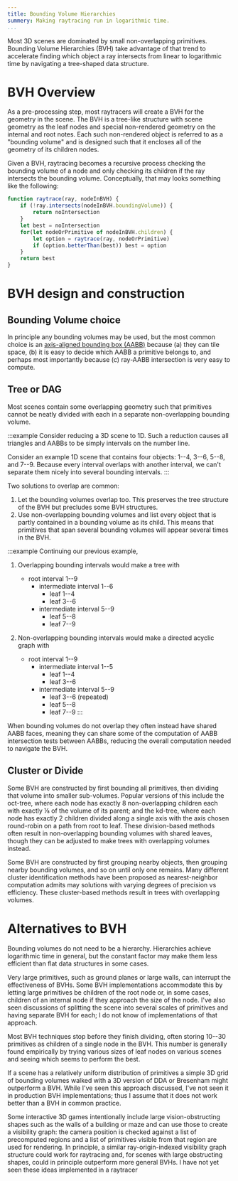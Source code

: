 ```yaml
---
title: Bounding Volume Hierarchies
summery: Making raytracing run in logarithmic time.
...
```


Most 3D scenes are dominated by small non-overlapping primitives.
Bounding Volume Hierarchies (BVH) take advantage of that trend to accelerate finding which object a ray intersects from linear to logarithmic time
by navigating a tree-shaped data structure.

# BVH Overview

As a pre-processing step, most raytracers will create a BVH for the geometry in the scene.
The BVH is a tree-like structure
with scene geometry as the leaf nodes
and special non-rendered geometry on the internal and root notes.
Each such non-rendered object is referred to as a "bounding volume" and is designed such that it encloses all of the geometry of its children nodes.

Given a BVH, raytracing becomes a recursive process checking the bounding volume of a node and only checking its children if the ray intersects the bounding volume.
Conceptually, that may looks something like the following:

```js
function raytrace(ray, nodeInBVH) {
    if (!ray.intersects(nodeInBVH.boundingVolume)) {
        return noIntersection
    }
    let best = noIntersection
    for(let nodeOrPrimitive of nodeInBVH.children) {
        let option = raytrace(ray, nodeOrPrimitive)
        if (option.betterThan(best)) best = option
    }
    return best
}
```

# BVH design and construction

## Bounding Volume choice

In principle any bounding volumes may be used, but the most common choice is an [axis-aligned bounding box (AABB)](rays.html#ray-aabb-intersection) because (a) they can tile space, (b) it is easy to decide which AABB a primitive belongs to, and perhaps most importantly because (c) ray-AABB intersection is very easy to compute.

## Tree or DAG

Most scenes contain some overlapping geometry such that primitives cannot be neatly divided with each in a separate non-overlapping bounding volume.

:::example
Consider reducing a 3D scene to 1D.
Such a reduction causes all triangles and AABBs to be simply intervals on the number line.

Consider an example 1D scene that contains four objects:
1--4, 3--6, 5--8, and 7--9.
Because every interval overlaps with another interval, we can't separate them nicely into several bounding intervals.
:::

Two solutions to overlap are common:

1. Let the bounding volumes overlap too.
    This preserves the tree structure of the BVH but precludes some BVH structures.
2. Use non-overlapping bounding volumes
    and list every object that is partly contained in a bounding volume as its child.
    This means that primitives that span several bounding volumes will appear several times in the BVH.

:::example
Continuing our previous example,

1. Overlapping bounding intervals would make a tree with 
    - root interval 1--9
        - intermediate interval 1--6
            - leaf 1--4
            - leaf 3--6
        - intermediate interval 5--9
            - leaf 5--8
            - leaf 7--9

2. Non-overlapping bounding intervals would make a directed acyclic graph with
    - root interval 1--9
        - intermediate interval 1--5
            - leaf 1--4
            - leaf 3--6
        - intermediate interval 5--9
            - leaf 3--6 (repeated)
            - leaf 5--8
            - leaf 7--9
:::

When bounding volumes do not overlap they often instead have shared AABB faces,
meaning they can share some of the  computation of AABB intersection tests between AABBs, reducing the overall computation needed to navigate the BVH.

## Cluster or Divide

Some BVH are constructed by first bounding all primitives,
then dividing that volume into smaller sub-volumes.
Popular versions of this include the oct-tree, where each node has exactly 8 non-overlapping children each with exactly ⅛ of the volume of its parent;
and the kd-tree, where each node has exactly 2 children divided along a single axis
with the axis chosen round-robin on a path from root to leaf.
These division-based methods often result in non-overlapping bounding volumes with shared leaves, though they can be adjusted to make trees with overlapping volumes instead.

Some BVH are constructed by first grouping nearby objects,
then grouping nearby bounding volumes,
and so on until only one remains.
Many different cluster identification methods have been proposed
as nearest-neighbor computation admits may solutions with varying degrees of precision vs efficiency.
These cluster-based methods result in trees with overlapping volumes.

# Alternatives to BVH

Bounding volumes do not need to be a hierarchy.
Hierarchies achieve logarithmic time in general,
but the constant factor may make them less efficient than flat data structures in some cases.

Very large primitives, such as ground planes or large walls, can interrupt the effectiveness of BVHs.
Some BVH implementations accommodate this by letting large primitives be children of the root node or, in some cases, children of an internal node if they approach the size of the node.
I've also seen discussions of splitting the scene into several scales of primitives and having separate BVH for each; I do not know of implementations of that approach.

Most BVH techniques stop before they finish dividing, often storing 10--30 primitives as children of a single node in the BVH.
This number is generally found empirically by trying various sizes of leaf nodes on various scenes and seeing which seems to perform the best.

If a scene has a relatively uniform distribution of primitives
a simple 3D grid of bounding volumes walked with a 3D version of DDA or Bresenham might outperform a BVH.
While I've seen this approach discussed, I've not seen it in production BVH implementations; thus I assume that it does not work better than a BVH in common practice.

Some interactive 3D games intentionally include large vision-obstructing shapes
such as the walls of a building or maze
and can use those to create a visibility graph:
the camera position is checked against a list of precomputed regions
and a list of primitives visible from that region are used for rendering.
In principle, a similar ray-origin-indexed visibility graph structure could work for raytracing and, for scenes with large obstructing shapes, could in principle outperform more general BVHs.
I have not yet seen these ideas implemented in a raytracer
